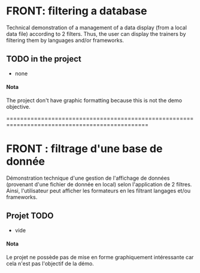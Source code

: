 # FRONT: filtering a database

Technical demonstration of a management of a data display (from a local data file) according to 2 filters.
Thus, the user can display the trainers by filtering them by languages and/or frameworks.

## TODO in the project
- none

#### Nota
The project don't have graphic formatting because this is not the demo objective.


===============================================================================================

# FRONT : filtrage d'une base de donnée
Démonstration technique d'une gestion de l'affichage de données (provenant d'une fichier de donnée en local) selon l'application de 2 filtres.
Ainsi, l'utilisateur peut afficher les formateurs en les filtrant  langages et/ou frameworks.

## Projet TODO
- vide

#### Nota
Le projet ne possède pas de mise en forme graphiquement intéressante car cela n'est pas l'objectif de la démo.
